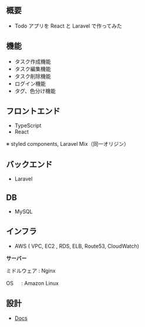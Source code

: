## 概要

-   Todo アプリを React と Laravel で作ってみた

## 機能

-   タスク作成機能
-   タスク編集機能
-   タスク削除機能
-   ログイン機能
-   タグ、色分け機能

## フロントエンド

-   TypeScript
-   React

※ styled components, Laravel Mix（同一オリジン）

## バックエンド

-   Laravel

## DB

-   MySQL

## インフラ

-   AWS ( VPC, EC2 , RDS, ELB, Route53, CloudWatch)

**サーバー**

ミドルウェア : Nginx

OS 　 : Amazon Linux

## 設計

-   [Docs](https://github.com/ryosuke1256/Todo-react-laravel/tree/develop/docs)
